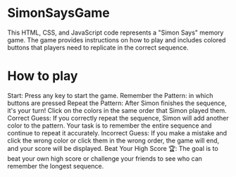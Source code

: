 # SimonSaysGame
This HTML, CSS, and JavaScript code represents a "Simon Says" memory game. The game provides instructions on how to play and includes colored buttons that players need to replicate in the correct sequence.

# How to play 
Start: Press any key to start the game.
Remember the Pattern: in which buttons are pressed
Repeat the Pattern: After Simon finishes the sequence, it's your turn! Click on the colors in the same order that Simon played them.
Correct Guess: If you correctly repeat the sequence, Simon will add another color to the pattern. Your task is to remember the entire sequence and continue to repeat it accurately.
Incorrect Guess: If you make a mistake and click the wrong color or click them in the wrong order, the game will end, and your score will be displayed.
Beat Your High Score 🏆: The goal is to beat your own high score or challenge your friends to see who can remember the longest sequence.

